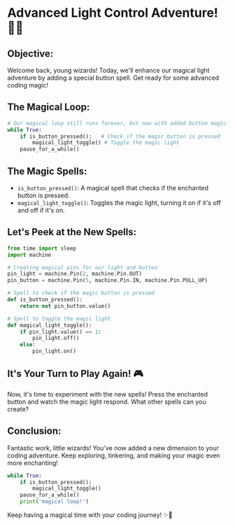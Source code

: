 
# Advanced Light Control Adventure! 🌟🚀

## Objective:

Welcome back, young wizards! Today, we'll enhance our magical light adventure by adding a special button spell. Get ready for some advanced coding magic!

## The Magical Loop:

```python
# Our magical loop still runs forever, but now with added button magic!
while True:
    if is_button_pressed():   # Check if the magic button is pressed
        magical_light_toggle() # Toggle the magic light
    pause_for_a_while()
```

## The Magic Spells:

- `is_button_pressed()`: A magical spell that checks if the enchanted button is pressed.
- `magical_light_toggle()`: Toggles the magic light, turning it on if it's off and off if it's on.

## Let's Peek at the New Spells:

```python
from time import sleep
import machine

# Creating magical pins for our light and button
pin_light = machine.Pin(2, machine.Pin.OUT)
pin_button = machine.Pin(5, machine.Pin.IN, machine.Pin.PULL_UP)

# Spell to check if the magic button is pressed
def is_button_pressed():
    return not pin_button.value()

# Spell to toggle the magic light
def magical_light_toggle():
    if pin_light.value() == 1:
        pin_light.off()
    else:
        pin_light.on()
```

## It's Your Turn to Play Again! 🎮

Now, it's time to experiment with the new spells! Press the enchanted button and watch the magic light respond. What other spells can you create?

## Conclusion:

Fantastic work, little wizards! You've now added a new dimension to your coding adventure. Keep exploring, tinkering, and making your magic even more enchanting!

```python
while True:
    if is_button_pressed():
        magical_light_toggle()
    pause_for_a_while()
    print('magical loop!')
```

Keep having a magical time with your coding journey! ✨🚀
```

